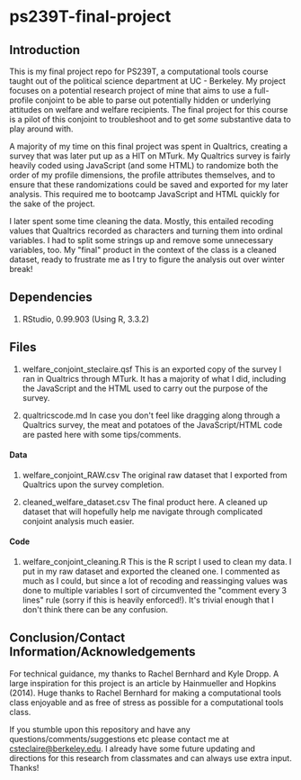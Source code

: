 # ps239T-final-project

## Introduction

This is my final project repo for PS239T, a computational tools course taught out of the political science department at UC - Berkeley. My project focuses on a potential research project of mine that aims to use a full-profile conjoint to be able to parse out potentially hidden or underlying attitudes on welfare and welfare recipients. The final project for this course is a pilot of this conjoint to troubleshoot and to get *some* substantive data to play around with.

A majority of my time on this final project was spent in Qualtrics, creating a survey that was later put up as a HIT on MTurk. My Qualtrics survey is fairly heavily coded using JavaScript (and some HTML) to randomize both the order of my profile dimensions, the profile attributes themselves, and to ensure that these randomizations could be saved and exported for my later analysis. This required me to bootcamp JavaScript and HTML quickly for the sake of the project.

I later spent some time cleaning the data. Mostly, this entailed recoding values that Qualtrics recorded as characters and turning them into ordinal variables. I had to split some strings up and remove some unnecessary variables, too. My "final" product in the context of the class is a cleaned dataset, ready to frustrate me as I try to figure the analysis out over winter break!

## Dependencies

1. RStudio, 0.99.903
  (Using R, 3.3.2)

## Files
1. welfare_conjoint_steclaire.qsf This is an exported copy of the survey I ran in Qualtrics through MTurk. It has a majority of what I did, including the JavaScript and the HTML used to carry out the purpose of the survey.

2. qualtricscode.md In case you don't feel like dragging along through a Qualtrics survey, the meat and potatoes of the JavaScript/HTML code are pasted here with some tips/comments.

#### Data
1. welfare_conjoint_RAW.csv The original raw dataset that I exported from Qualtrics upon the survey completion.

2. cleaned_welfare_dataset.csv The final product here. A cleaned up dataset that will hopefully help me navigate through complicated conjoint analysis much easier.

#### Code
1. welfare_conjoint_cleaning.R This is the R script I used to clean my data. I put in my raw dataset and exported the cleaned one. I commented as much as I could, but since a lot of recoding and reassinging values was done to multiple variables I sort of circumvented the "comment every 3 lines" rule (sorry if this is heavily enforced!). It's trivial enough that I don't think there can be any confusion.


## Conclusion/Contact Information/Acknowledgements

For technical guidance, my thanks to Rachel Bernhard and Kyle Dropp. A large inspiration for this project is an article by Hainmueller and Hopkins (2014). Huge thanks to Rachel Bernhard for making a computational tools class enjoyable and as free of stress as possible for a computational tools class.

If you stumble upon this repository and have any questions/comments/suggestions etc please contact me at csteclaire@berkeley.edu. I already have some future updating and directions for this research from classmates and can always use extra input. Thanks!
